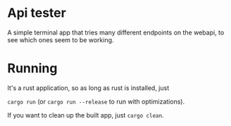 # Api tester

A simple terminal app that tries many different endpoints on the
webapi, to see which ones seem to be working.

# Running

It's a rust application, so as long as rust is installed, just

`cargo run` (or `cargo run --release` to run with optimizations).

If you want to clean up the built app, just `cargo clean`.
